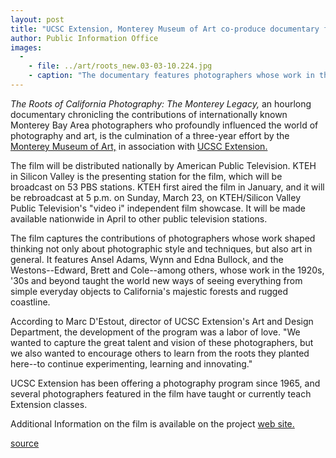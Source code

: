 ```yaml
---
layout: post
title: "UCSC Extension, Monterey Museum of Art co-produce documentary for nationwide broadcast"
author: Public Information Office
images:
  -
    - file: ../art/roots_new.03-03-10.224.jpg
    - caption: "The documentary features photographers whose work in the 1920s, '30s and beyond taught the world new ways of seeing everything from simple everyday objects to California's majestic forests and rugged coastline. Photo: Henry Gilpin"
---
```


_The Roots of California Photography: The Monterey Legacy,_ an hourlong documentary chronicling the contributions of internationally known Monterey Bay Area photographers who profoundly influenced the world of photography and art, is the culmination of a three-year effort by the [Monterey Museum of Art,][1] in association with [UCSC Extension.][2]

The film will be distributed nationally by American Public Television. KTEH in Silicon Valley is the presenting station for the film, which will be broadcast on 53 PBS stations. KTEH first aired the film in January, and it will be rebroadcast at 5 p.m. on Sunday, March 23, on KTEH/Silicon Valley Public Television's "video i" independent film showcase. It will be made available nationwide in April to other public television stations.

The film captures the contributions of photographers whose work shaped thinking not only about photographic style and techniques, but also art in general. It features Ansel Adams, Wynn and Edna Bullock, and the Westons--Edward, Brett and Cole--among others, whose work in the 1920s, '30s and beyond taught the world new ways of seeing everything from simple everyday objects to California's majestic forests and rugged coastline.   

According to Marc D'Estout, director of UCSC Extension's Art and Design Department, the development of the program was a labor of love. "We wanted to capture the great talent and vision of these photographers, but we also wanted to encourage others to learn from the roots they planted here--to continue experimenting, learning and innovating."  

UCSC Extension has been offering a photography program since 1965, and several photographers featured in the film have taught or currently teach Extension classes.   

Additional Information on the film is available on the project [web site.][3]  

[1]: http://www.montereyart.org
[2]: http://www.ucsc-extension.edu
[3]: http://www.ucsc-extension.edu/roots

[source](http://www1.ucsc.edu/currents/02-03/03-10/documentary.html "Permalink to documentary")
